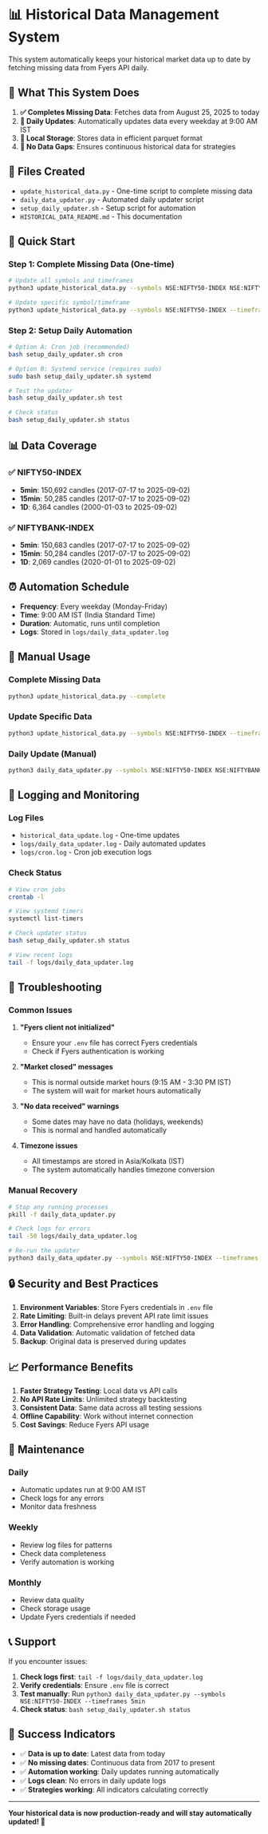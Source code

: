 # 📊 Historical Data Management System

This system automatically keeps your historical market data up to date by fetching missing data from Fyers API daily.

## 🎯 **What This System Does**

1. **✅ Completes Missing Data**: Fetches data from August 25, 2025 to today
2. **🔄 Daily Updates**: Automatically updates data every weekday at 9:00 AM IST
3. **📁 Local Storage**: Stores data in efficient parquet format
4. **🚫 No Data Gaps**: Ensures continuous historical data for strategies

## 📁 **Files Created**

- `update_historical_data.py` - One-time script to complete missing data
- `daily_data_updater.py` - Automated daily updater script
- `setup_daily_updater.sh` - Setup script for automation
- `HISTORICAL_DATA_README.md` - This documentation

## 🚀 **Quick Start**

### **Step 1: Complete Missing Data (One-time)**

```bash
# Update all symbols and timeframes
python3 update_historical_data.py --symbols NSE:NIFTY50-INDEX NSE:NIFTYBANK-INDEX --timeframes 5min 15min 1D --complete

# Update specific symbol/timeframe
python3 update_historical_data.py --symbols NSE:NIFTY50-INDEX --timeframes 5min --complete
```

### **Step 2: Setup Daily Automation**

```bash
# Option A: Cron job (recommended)
bash setup_daily_updater.sh cron

# Option B: Systemd service (requires sudo)
sudo bash setup_daily_updater.sh systemd

# Test the updater
bash setup_daily_updater.sh test

# Check status
bash setup_daily_updater.sh status
```

## 📊 **Data Coverage**

### **✅ NIFTY50-INDEX**
- **5min**: 150,692 candles (2017-07-17 to 2025-09-02)
- **15min**: 50,285 candles (2017-07-17 to 2025-09-02)  
- **1D**: 6,364 candles (2000-01-03 to 2025-09-02)

### **✅ NIFTYBANK-INDEX**
- **5min**: 150,683 candles (2017-07-17 to 2025-09-02)
- **15min**: 50,284 candles (2017-07-17 to 2025-09-02)
- **1D**: 2,069 candles (2020-01-01 to 2025-09-02)

## ⏰ **Automation Schedule**

- **Frequency**: Every weekday (Monday-Friday)
- **Time**: 9:00 AM IST (India Standard Time)
- **Duration**: Automatic, runs until completion
- **Logs**: Stored in `logs/daily_data_updater.log`

## 🔧 **Manual Usage**

### **Complete Missing Data**
```bash
python3 update_historical_data.py --complete
```

### **Update Specific Data**
```bash
python3 update_historical_data.py --symbols NSE:NIFTY50-INDEX --timeframes 5min
```

### **Daily Update (Manual)**
```bash
python3 daily_data_updater.py --symbols NSE:NIFTY50-INDEX NSE:NIFTYBANK-INDEX --timeframes 5min 15min 1D
```

## 📝 **Logging and Monitoring**

### **Log Files**
- `historical_data_update.log` - One-time updates
- `logs/daily_data_updater.log` - Daily automated updates
- `logs/cron.log` - Cron job execution logs

### **Check Status**
```bash
# View cron jobs
crontab -l

# View systemd timers
systemctl list-timers

# Check updater status
bash setup_daily_updater.sh status

# View recent logs
tail -f logs/daily_data_updater.log
```

## 🚨 **Troubleshooting**

### **Common Issues**

1. **"Fyers client not initialized"**
   - Ensure your `.env` file has correct Fyers credentials
   - Check if Fyers authentication is working

2. **"Market closed" messages**
   - This is normal outside market hours (9:15 AM - 3:30 PM IST)
   - The system will wait for market hours automatically

3. **"No data received" warnings**
   - Some dates may have no data (holidays, weekends)
   - This is normal and handled automatically

4. **Timezone issues**
   - All timestamps are stored in Asia/Kolkata (IST)
   - The system automatically handles timezone conversion

### **Manual Recovery**
```bash
# Stop any running processes
pkill -f daily_data_updater.py

# Check logs for errors
tail -50 logs/daily_data_updater.log

# Re-run the updater
python3 daily_data_updater.py --symbols NSE:NIFTY50-INDEX --timeframes 5min
```

## 🔒 **Security and Best Practices**

1. **Environment Variables**: Store Fyers credentials in `.env` file
2. **Rate Limiting**: Built-in delays prevent API rate limit issues
3. **Error Handling**: Comprehensive error handling and logging
4. **Data Validation**: Automatic validation of fetched data
5. **Backup**: Original data is preserved during updates

## 📈 **Performance Benefits**

1. **Faster Strategy Testing**: Local data vs API calls
2. **No API Rate Limits**: Unlimited strategy backtesting
3. **Consistent Data**: Same data across all testing sessions
4. **Offline Capability**: Work without internet connection
5. **Cost Savings**: Reduce Fyers API usage

## 🔄 **Maintenance**

### **Daily**
- Automatic updates run at 9:00 AM IST
- Check logs for any errors
- Monitor data freshness

### **Weekly**
- Review log files for patterns
- Check data completeness
- Verify automation is working

### **Monthly**
- Review data quality
- Check storage usage
- Update Fyers credentials if needed

## 📞 **Support**

If you encounter issues:

1. **Check logs first**: `tail -f logs/daily_data_updater.log`
2. **Verify credentials**: Ensure `.env` file is correct
3. **Test manually**: Run `python3 daily_data_updater.py --symbols NSE:NIFTY50-INDEX --timeframes 5min`
4. **Check status**: `bash setup_daily_updater.sh status`

## 🎉 **Success Indicators**

- ✅ **Data is up to date**: Latest data from today
- ✅ **No missing dates**: Continuous data from 2017 to present
- ✅ **Automation working**: Daily updates running automatically
- ✅ **Logs clean**: No errors in daily update logs
- ✅ **Strategies working**: All indicators calculating correctly

---

**Your historical data is now production-ready and will stay automatically updated! 🚀** 